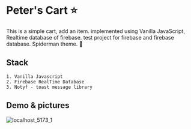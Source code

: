 # Peter's Cart ⭐

This is a simple cart, add an item. implemented using Vanilla JavaScript, Realtime database of firebase.
test project for firebase and firebase database. Spiderman theme. 🚀

## Stack

```text
1. Vanilla Javascript
2. Firebase RealTime Database
3. Notyf - toast message library
```

## Demo & pictures

![localhost_5173_1](https://github.com/ShubhamAdelkar/peter-cart/assets/117031893/943dd7cb-c5d9-478b-8155-321f4f8172cd)




